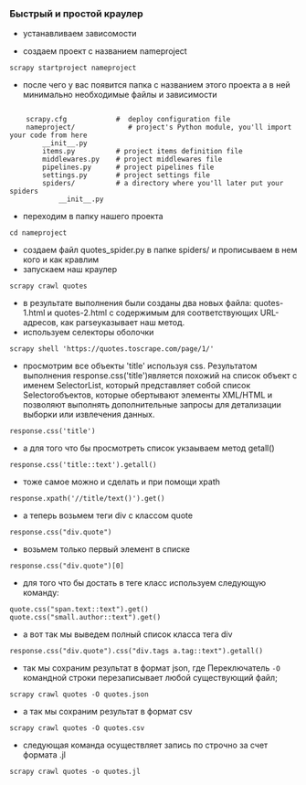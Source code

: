 ### Быстрый и простой краулер
* устанавливаем зависомости

* создаем проект с названием nameproject
```commandline
scrapy startproject nameproject
```

* после чего у вас появится папка с названием этого проекта а в ней минимально необходимые файлы и зависимости
```commandline

    scrapy.cfg            #  deploy configuration file
    nameproject/             # project's Python module, you'll import your code from here
        __init__.py
        items.py          # project items definition file
        middlewares.py    # project middlewares file
        pipelines.py      # project pipelines file
        settings.py       # project settings file
        spiders/          # a directory where you'll later put your spiders
            __init__.py
```
* переходим в папку нашего проекта
```commandline
cd nameproject
```

* создаем файл quotes_spider.py в папке spiders/ и прописываем в нем кого и как кравлим
* запускаем наш краулер
```commandline
scrapy crawl quotes
```
* в результате выполнения были созданы два новых файла: quotes-1.html и quotes-2.html с содержимым для 
  соответствующих URL-адресов, как parseуказывает наш метод. 
* используем селекторы оболочки 
```commandline
scrapy shell 'https://quotes.toscrape.com/page/1/'
```
* просмотрим все объекты 'title' используя css. Результатом выполнения response.css('title')является похожий на 
  список объект с именем SelectorList, который представляет собой список Selectorобъектов, которые обертывают 
  элементы XML/HTML и позволяют выполнять дополнительные запросы для детализации выборки или извлечения данных.  
```commandline
response.css('title')
```
* а для того что бы просмотреть список укзаываем метод getall()
```commandline
response.css('title::text').getall()
```
* тоже самое можно и сделать и при помощи xpath
```commandline
response.xpath('//title/text()').get()
```
* а теперь возьмем теги div с классом quote 
```commandline
response.css("div.quote")
```

* возьмем только первый элемент в списке
```commandline
response.css("div.quote")[0]
```

* для того что бы достать в теге класс используем следующую команду:
```commandline
quote.css("span.text::text").get()
quote.css("small.author::text").get()
```
* а вот так мы выведем полный список класса тега div
```commandline
response.css("div.quote").css("div.tags a.tag::text").getall()
```
* так мы сохраним результат в формат json, где Переключатель `-O` командной строки перезаписывает любой существующий 
  файл;
```commandline
scrapy crawl quotes -O quotes.json
```
* а так мы сохраним результат в формат csv
```commandline
scrapy crawl quotes -O quotes.csv
```
* следующая команда осуществляет запись по строчно за счет формата .jl
```commandline
scrapy crawl quotes -o quotes.jl
```
